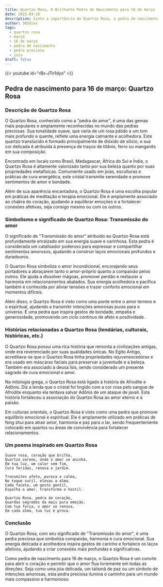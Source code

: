 ```yaml
---
title: Quartzo Rosa, A Brilhante Pedra de Nascimento para 16 de março
date: 2025-03-16
description: Sinta a importância de Quartzo Rosa, a pedra de nascimento de 16 de março que simboliza Transmissão do amor. Deixe que sua beleza e significado iluminem seu dia.
author: 365dias
tags:
  - quartzo rosa
  - março
  - 16 de março
  - pedra de nascimento
  - pedra preciosa
  - joia
draft: false
---
```


{{< youtube id="rBs-JTn1dyo" >}}

## Pedra de nascimento para 16 de março: Quartzo Rosa

### Descrição de Quartzo Rosa

O Quartzo Rosa, conhecido como a "pedra do amor", é uma das gemas mais populares e amplamente reconhecidas no mundo das pedras preciosas. Sua tonalidade suave, que varia de um rosa pálido a um tom mais profundo e quente, reflete uma energia calmante e acolhedora. Este quartzo translúcido é formado principalmente de dióxido de silício, e sua cor delicada é atribuída à presença de traços de titânio, ferro ou manganês em sua composição.

Encontrado em locais como Brasil, Madagascar, África do Sul e Índia, o Quartzo Rosa é altamente valorizado tanto por sua beleza quanto por suas propriedades metafísicas. Comumente usado em joias, esculturas e práticas de cura energética, este cristal transmite serenidade e promove sentimentos de amor e bondade.

Além de sua aparência encantadora, o Quartzo Rosa é uma escolha popular em práticas de meditação e terapia emocional. Ele é amplamente associado ao chakra do coração, ajudando a equilibrar emoções e a fortalecer conexões afetivas, seja consigo mesmo ou com os outros.

### Simbolismo e significado de Quartzo Rosa: Transmissão do amor

O significado de "Transmissão do amor" atribuído ao Quartzo Rosa está profundamente enraizado em sua energia suave e carinhosa. Esta pedra é considerada um catalisador poderoso para expressar e compartilhar sentimentos amorosos, ajudando a construir laços emocionais profundos e duradouros.

O Quartzo Rosa simboliza o amor incondicional, encorajando seus portadores a abraçarem tanto o amor-próprio quanto a compaixão pelos outros. Ele ajuda a dissolver mágoas, promover perdão e restaurar a harmonia em relacionamentos abalados. Sua energia acolhedora e pacífica também é conhecida por aliviar tensões e trazer conforto emocional em momentos difíceis.

Além disso, o Quartzo Rosa é visto como uma ponte entre o amor terreno e o espiritual, ajudando a transmitir intenções amorosas puras para o universo. É uma pedra que inspira gestos de bondade, empatia e generosidade, promovendo um ciclo contínuo de afeto e positividade.

### Histórias relacionadas a Quartzo Rosa (lendárias, culturais, históricas, etc.)

O Quartzo Rosa possui uma rica história que remonta a civilizações antigas, onde era reverenciado por suas qualidades únicas. No Egito Antigo, acreditava-se que o Quartzo Rosa tinha propriedades rejuvenescedoras e era usado em máscaras faciais para preservar a juventude e a beleza. Também era associado à deusa Ísis, sendo considerado um presente sagrado de cura emocional e amor.

Na mitologia grega, o Quartzo Rosa está ligado à história de Afrodite e Adônis. Diz a lenda que o cristal foi tingido com a cor rosa pelo sangue de Afrodite enquanto ela tentava salvar Adônis de um ataque de javali. Esta história fortaleceu a associação do Quartzo Rosa ao amor eterno e à paixão.

Em culturas orientais, o Quartzo Rosa é visto como uma pedra que promove equilíbrio emocional e espiritual. Ele é amplamente utilizado em práticas de feng shui para atrair amor, harmonia e paz para o lar, sendo frequentemente colocado em quartos ou áreas de convivência para fortalecer relacionamentos.

### Um poema inspirado em Quartzo Rosa

```
Suave rosa, coração que brilha,  
Quartzo sereno, onde o amor se aninha.  
Em tua luz, um calor sem fim,  
Cura feridas, renova o jardim.  

Transmites afeto, pureza e calma,  
No toque sutil, elevas a alma.  
Cada faceta, um gesto gentil,  
Espalha o amor, transforma o hostil.  

Quartzo Rosa, pedra do coração,  
Guardas segredos da mais pura emoção.  
Com tua força, o amor se renova,  
Em cada alma, tua luz é prova.  
```

### Conclusão

O Quartzo Rosa, com seu significado de "Transmissão do amor", é uma pedra preciosa que simboliza compaixão, harmonia e cura emocional. Sua energia delicada e acolhedora inspira gestos de carinho e fortalece os laços afetivos, ajudando a criar conexões mais profundas e significativas.

Como pedra de nascimento para 16 de março, o Quartzo Rosa é um convite para abrir o coração e permitir que o amor flua livremente em todas as direções. Seja como uma joia delicada, um talismã de paz ou um símbolo de intenções amorosas, esta pedra preciosa ilumina o caminho para um mundo mais compassivo e harmonioso.
